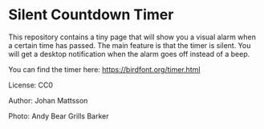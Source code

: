 # Silent Countdown Timer #

This repository contains a tiny page that will show you a visual alarm when a
certain time has passed. The main feature is that the timer is silent. You 
will get a desktop notification when the alarm goes off instead of a beep.

You can find the timer here: <https://birdfont.org/timer.html>

License: CC0

Author: Johan Mattsson

Photo: Andy Bear Grills Barker 

